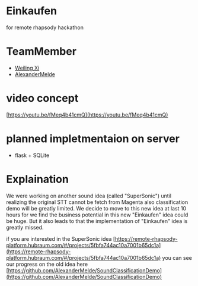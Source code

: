 # Einkaufen
for remote rhapsody hackathon

# TeamMember
- [Weiling Xi](https://github.com/notagenius/)
- [AlexanderMelde](https://github.com/AlexanderMelde)

# video concept
[https://youtu.be/fMeq4b41cmQ](https://youtu.be/fMeq4b41cmQ)

# planned impletmentaion on server
- flask + SQLite


# Explaination
We were working on another sound idea (called "SuperSonic") until realizing the original STT cannot be fetch from Magenta also classification demo will be greatly limited. We decide to move to this new idea at last 10 hours for we find the business potential in this new "Einkaufen" idea could be huge. But it also leads to that the implementation of "Einkaufen" idea is greatly missed.

if you are interested in the SuperSonic idea [https://remote-rhapsody-platform.hubraum.com/#/projects/5fbfa744ac10a7001b65dc1a](https://remote-rhapsody-platform.hubraum.com/#/projects/5fbfa744ac10a7001b65dc1a) you can see our progress on the old idea here [https://github.com/AlexanderMelde/SoundClassificationDemo](https://github.com/AlexanderMelde/SoundClassificationDemo)

